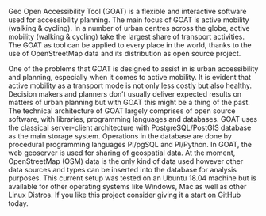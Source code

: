 Geo Open Accessibility Tool (GOAT) is a flexible and interactive software used for accessibility planning. The main focus of GOAT is active mobility (walking & cycling). In a number of urban centres across the globe, active mobility (walking & cycling) take the largest share of transport activities. The GOAT as tool can be applied to every place in the world, thanks to the use of OpenStreetMap data and its distribution as open source project.

One of the problems that GOAT is designed to assist in is urban accessibility and planning, especially when it comes to active mobility. It is evident that active mobility as a transport mode is not only less costly but also healthy. Decision makers and planners don’t usually deliver expected results on matters of urban planning but with GOAT this might be a thing of the past.
The technical architecture of GOAT largely comprises of open source software, with libraries, programming languages and databases. GOAT uses the classical server-client architecture with PostgreSQL/PostGIS database as the main storage system. Operations in the database are done by procedural programming languages PI/pgSQL and PI/Python.
In GOAT, the web geoserver is used for sharing of geospatial data. At the moment, OpenStreetMap (OSM) data is the only kind of data used however other data sources and types can be inserted into the database for analysis purposes. 
This current setup was tested on an Ubuntu 18.04 machine but is available for other operating systems like Windows, Mac as well as other Linux Distros. 
If you like this project consider giving it a start on GitHub today.